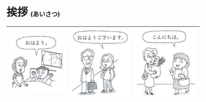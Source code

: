 # 挨拶 <sup><sub><sub>(あいさつ)</sub></sub></sup>



|![](.imgs/ohayou.png "Good Morning")|![](.imgs/ohayougozaimasu.png "Good Morning (keigo)")|![](.imgs/konnichiwa.png "Hello")|
|-|-|-|

